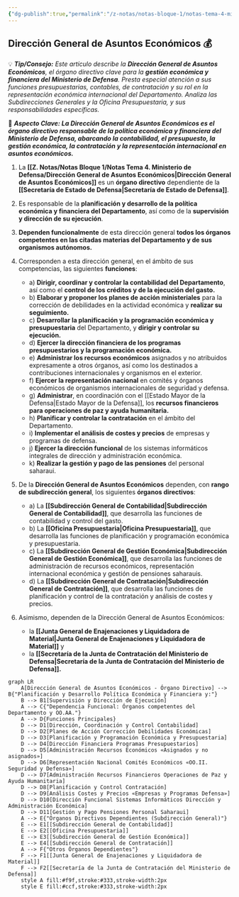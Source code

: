 ```yaml
---
{"dg-publish":true,"permalink":"/z-notas/notas-bloque-1/notas-tema-4-ministerio-de-defensa/direccion-general-de-asuntos-economicos/","title":"Dirección General de Asuntos Económicos"}
---
```



## Dirección General de Asuntos Económicos 💰

💡 ***Tip/Consejo:*** *Este artículo describe la **Dirección General de Asuntos Económicos**, el órgano directivo clave para la **gestión económica y financiera del Ministerio de Defensa**.  Presta especial atención a sus funciones presupuestarias, contables, de contratación y su rol en la representación económica internacional del Departamento.  Analiza las Subdirecciones Generales y la Oficina Presupuestaria, y sus responsabilidades específicas.*

🔑 ***Aspecto Clave: La Dirección General de Asuntos Económicos es el órgano directivo responsable de la política económica y financiera del Ministerio de Defensa, abarcando la contabilidad, el presupuesto, la gestión económica, la contratación y la representación internacional en asuntos económicos.***

1.  La **[[Z. Notas/Notas Bloque 1/Notas Tema 4. Ministerio de Defensa/Dirección General de Asuntos Económicos\|Dirección General de Asuntos Económicos]]** es un **órgano directivo** dependiente de la **[[Secretaría de Estado de Defensa\|Secretaría de Estado de Defensa]]**.

2.  Es responsable de la **planificación y desarrollo de la política económica y financiera del Departamento**, así como de la **supervisión y dirección de su ejecución**.

3.  **Dependen funcionalmente** de esta dirección general **todos los órganos competentes en las citadas materias del Departamento y de sus organismos autónomos.**

4.  Corresponden a esta dirección general, en el ámbito de sus competencias, las siguientes **funciones**:

    * a) **Dirigir, coordinar y controlar la contabilidad del Departamento**, así como el **control de los créditos y de la ejecución del gasto.**
    * b) **Elaborar y proponer los planes de acción ministeriales** para la corrección de debilidades en la actividad económica y **realizar su seguimiento.**
    * c) **Desarrollar la planificación y la programación económica y presupuestaria** del Departamento, y **dirigir y controlar su ejecución.**
    * d) **Ejercer la dirección financiera de los programas presupuestarios y la programación económica.**
    * e) **Administrar los recursos económicos** asignados y no atribuidos expresamente a otros órganos, así como los destinados a contribuciones internacionales y organismos en el exterior.
    * f) **Ejercer la representación nacional** en comités y órganos económicos de organismos internacionales de seguridad y defensa.
    * g) **Administrar**, en coordinación con el [[Estado Mayor de la Defensa\|Estado Mayor de la Defensa]], los **recursos financieros para operaciones de paz y ayuda humanitaria.**
    * h) **Planificar y controlar la contratación** en el ámbito del Departamento.
    * i) **Implementar el análisis de costes y precios** de empresas y programas de defensa.
    * j) **Ejercer la dirección funcional** de los sistemas informáticos integrales de dirección y administración económica.
    * k) **Realizar la gestión y pago de las pensiones** del personal saharaui.

5.  De la **Dirección General de Asuntos Económicos** dependen, con **rango de subdirección general**, los siguientes **órganos directivos**:
    * a) La **[[Subdirección General de Contabilidad\|Subdirección General de Contabilidad]]**, que desarrolla las funciones de contabilidad y control del gasto.
    * b) La **[[Oficina Presupuestaria\|Oficina Presupuestaria]]**, que desarrolla las funciones de planificación y programación económica y presupuestaria.
    * c) La **[[Subdirección General de Gestión Económica\|Subdirección General de Gestión Económica]]**, que desarrolla las funciones de administración de recursos económicos, representación internacional económica y gestión de pensiones saharauis.
    * d) La **[[Subdirección General de Contratación\|Subdirección General de Contratación]]**, que desarrolla las funciones de planificación y control de la contratación y análisis de costes y precios.

6.  Asimismo, dependen de la Dirección General de Asuntos Económicos:
    * la **[[Junta General de Enajenaciones y Liquidadora de Material\|Junta General de Enajenaciones y Liquidadora de Material]]** y
    * la **[[Secretaría de la Junta de Contratación del Ministerio de Defensa\|Secretaría de la Junta de Contratación del Ministerio de Defensa]].**

```mermaid
graph LR
    A[Dirección General de Asuntos Económicos - Órgano Directivo] --> B{"Planificación y Desarrollo Política Económica y Financiera y:"}
    B --> B1[Supervisión y Dirección de Ejecución]
    A --> C{"Dependencia Funcional: Órganos competentes del Departamento y OO.AA."}
    A --> D{Funciones Principales}
    D --> D1[Dirección, Coordinación y Control Contabilidad]
    D --> D2[Planes de Acción Corrección Debilidades Económicas]
    D --> D3[Planificación y Programación Económica y Presupuestaria]
    D --> D4[Dirección Financiera Programas Presupuestarios]
    D --> D5[Administración Recursos Económicos «Asignados y no asignados»]
    D --> D6[Representación Nacional Comités Económicos «OO.II. Seguridad y Defensa»]
    D --> D7[Administración Recursos Financieros Operaciones de Paz y Ayuda Humanitaria]
    D --> D8[Planificación y Control Contratación]
    D --> D9[Análisis Costes y Precios «Empresas y Programas Defensa»]
    D --> D10[Dirección Funcional Sistemas Informáticos Dirección y Administración Económica]
    D --> D11[Gestión y Pago Pensiones Personal Saharaui]
    A --> E{"Órganos Directivos Dependientes (Subdirección General)"}
    E --> E1[[Subdirección General de Contabilidad]]
    E --> E2[[Oficina Presupuestaria]]
    E --> E3[[Subdirección General de Gestión Económica]]
    E --> E4[[Subdirección General de Contratación]]
    A --> F{"Otros Órganos Dependientes"}
    F --> F1[[Junta General de Enajenaciones y Liquidadora de Material]]
    F --> F2[[Secretaría de la Junta de Contratación del Ministerio de Defensa]]
    style A fill:#f9f,stroke:#333,stroke-width:2px
    style E fill:#ccf,stroke:#333,stroke-width:2px
```